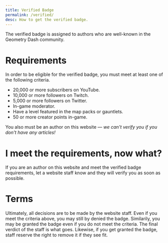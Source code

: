 ```yaml
---
title: Verified Badge
permalink: /verified/
desc: How to get the verified badge.
---
```


The verified badge is assigned to authors who are well-known in the Geometry Dash community.

# Requirements

In order to be eligible for the verified badge, you must meet at least one of the following criteria.

* 20,000 or more subscribers on YouTube.
* 10,000 or more followers on Twitch.
* 5,000 or more followers on Twitter.
* In-game moderator.
* Have a level featured in the map packs or gauntlets.
* 50 or more creator points in-game.

You also must be an author on this website — *we can't verify you if you don't have any articles!*

# I meet the requirements, now what?

If you are an author on this website and meet the verified badge requirements, let a website staff know and they will verify you as soon as possible.

# Terms

Ultimately, all decisions are to be made by the website staff. Even if you meet the criteria above, you may still by denied the badge. Similarily, you may be granted the badge even if you do not meet the criteria. The final verdict of the staff is what goes. Likewise, if you get granted the badge, staff reserve the right to remove it if they see fit.